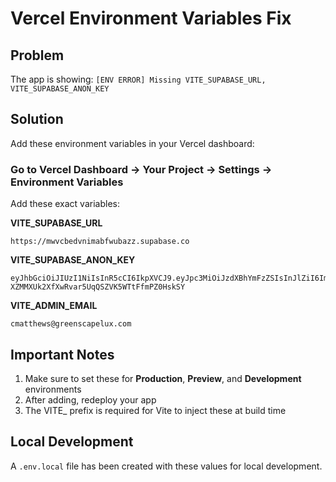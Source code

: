 # Vercel Environment Variables Fix

## Problem
The app is showing: `[ENV ERROR] Missing VITE_SUPABASE_URL, VITE_SUPABASE_ANON_KEY`

## Solution
Add these environment variables in your Vercel dashboard:

### Go to Vercel Dashboard → Your Project → Settings → Environment Variables

Add these exact variables:

**VITE_SUPABASE_URL**
```
https://mwvcbedvnimabfwubazz.supabase.co
```

**VITE_SUPABASE_ANON_KEY**
```
eyJhbGciOiJIUzI1NiIsInR5cCI6IkpXVCJ9.eyJpc3MiOiJzdXBhYmFzZSIsInJlZiI6Im13dmNiZWR2bmltYWJmd3ViYXp6Iiwicm9sZSI6ImFub24iLCJpYXQiOjE3NDg1NjIyMzksImV4cCI6MjA2NDEzODIzOX0.koz-XZMMXUk2XfXwRvar5UqQSZVK5WTtFfmPZ0HskSY
```

**VITE_ADMIN_EMAIL**
```
cmatthews@greenscapelux.com
```

## Important Notes
1. Make sure to set these for **Production**, **Preview**, and **Development** environments
2. After adding, redeploy your app
3. The VITE_ prefix is required for Vite to inject these at build time

## Local Development
A `.env.local` file has been created with these values for local development.